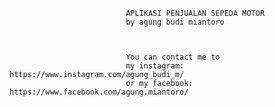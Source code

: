                               APLIKASI PENJUALAN SEPEDA MOTOR
                              by agung budi miantoro
                              
                             
                              
                              You can contact me to 
                              my instagram: https://www.instagram.com/agung_budi_m/
                              or my facebook: https://www.facebook.com/agung.miantoro/
                              
                              
                              
                              
                              
                              
